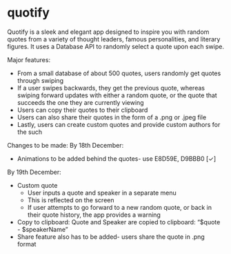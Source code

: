 # quotify

Quotify is a sleek and elegant app designed to inspire you with random quotes from a variety of thought leaders, famous personalities, and literary figures. It uses a Database API to randomly select a quote upon each swipe.

Major features:
- From a small database of about 500 quotes, users randomly get quotes through swiping
- If a user swipes backwards, they get the previous quote, whereas swiping forward updates with either a random quote, or the quote that succeeds the one they are currently viewing
- Users can copy their quotes to their clipboard
- Users can also share their quotes in the form of a .png or .jpeg file
- Lastly, users can create custom quotes and provide custom authors for the such

Changes to be made:
By 18th December:
- Animations to be added behind the quotes- use E8D59E, D9BBB0 [✓]

By 19th December:
- Custom quote
    - User inputs a quote and speaker in a separate menu
    - This is reflected on the screen
    - If user attempts to go forward to a new random quote, or back in their quote history, the app provides a warning
- Copy to clipboard: Quote and Speaker are copied to clipboard: “$quote - $speakerName”
- Share feature also has to be added- users share the quote in .png format
